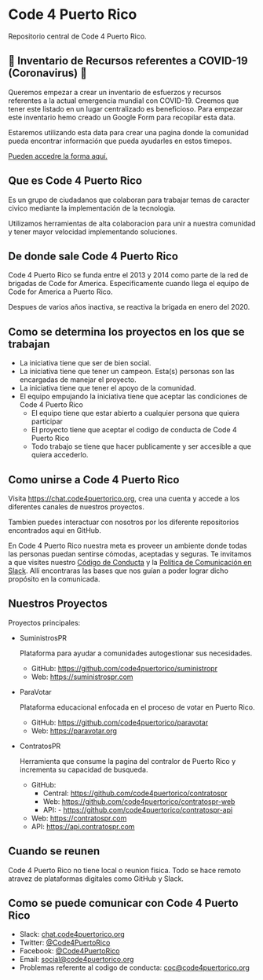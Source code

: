 # Code 4 Puerto Rico

Repositorio central de Code 4 Puerto Rico.

## :rotating_light: Inventario de Recursos referentes a COVID-19 (Coronavirus) :rotating_light:

Queremos empezar a crear un inventario de esfuerzos y recursos referentes a la actual emergencia mundial con COVID-19. Creemos que tener este listado en un lugar centralizado es beneficioso. Para empezar este inventario hemo creado un Google Form para recopilar esta data. 

Estaremos utilizando esta data para crear una pagina donde la comunidad pueda encontrar información que pueda ayudarles en estos timepos.

[Pueden accedre la forma aquí.](https://bit.ly/c4pr-recursos-covid19)

## Que es Code 4 Puerto Rico

Es un grupo de ciudadanos que colaboran para trabajar temas de caracter civico mediante la implementación de la tecnologia.

Utilizamos herramientas de alta colaboracion para unir a nuestra comunidad y tener mayor velocidad implementando soluciones.

## De donde sale Code 4 Puerto Rico

Code 4 Puerto Rico se funda entre el 2013 y 2014 como parte de la red de brigadas de Code for America. Especificamente cuando llega el equipo de Code for America a Puerto Rico.

Despues de varios años inactiva, se reactiva la brigada en enero del 2020.

## Como se determina los proyectos en los que se trabajan

- La iniciativa tiene que ser de bien social.
- La iniciativa tiene que tener un campeon. Esta(s) personas son las encargadas de manejar el proyecto.
- La iniciativa tiene que tener el apoyo de la comunidad.
- El equipo empujando la iniciativa tiene que aceptar las condiciones de Code 4 Puerto Rico
	- El equipo tiene que estar abierto a cualquier persona que quiera participar
	- El proyecto tiene que aceptar el codigo de conducta de Code 4 Puerto Rico
	- Todo trabajo se tiene que hacer publicamente y ser accesible a que quiera accederlo.

## Como unirse a Code 4 Puerto Rico

Visita https://chat.code4puertorico.org, crea una cuenta y accede a los diferentes canales de nuestros proyectos.

Tambien puedes interactuar con nosotros por los diferente repositorios encontrados aqui en GitHub.

En Code 4 Puerto Rico nuestra meta es proveer un ambiente donde todas las personas puedan sentirse cómodas, aceptadas y seguras. Te invitamos a que visites nuestro [Código de Conducta](https://github.com/code4puertorico/codeofconduct) y la [Política de Comunicación en Slack](https://github.com/Code4PuertoRico/slackpolicy). Allí encontraras las bases que nos guían a poder lograr dicho propósito en la comunicada.

## Nuestros Proyectos

Proyectos principales:

- SuministrosPR

    Plataforma para ayudar a comunidades autogestionar sus necesidades.

    - GitHub: https://github.com/code4puertorico/suministropr
    - Web: https://suministrospr.com

- ParaVotar

    Plataforma educacional enfocada en el proceso de votar en Puerto Rico.

    - GitHub: https://github.com/code4puertorico/paravotar
    - Web: https://paravotar.org

- ContratosPR

    Herramienta que consume la pagina del contralor de Puerto Rico y incrementa su capacidad de busqueda.

    - GitHub: 
        - Central: https://github.com/code4puertorico/contratospr
        - Web: https://github.com/code4puertorico/contratospr-web
        - API: - https://github.com/code4puertorico/contratospr-api
    - Web: https://contratospr.com
    - API: https://api.contratospr.com

## Cuando se reunen

Code 4 Puerto Rico no tiene local o reunion fisica. Todo se hace remoto atravez de plataformas digitales como GitHub y Slack.

## Como se puede comunicar con Code 4 Puerto Rico

- Slack: [chat.code4puertorico.org](https://chat.code4puertorico.org)
- Twitter: [@Code4PuertoRico](https://twitter.com/code4puertorico)
- Facebook: [@Code4PuertoRico](https://www.facebook.com/code4puertorico/)
- Email: [social@code4puertorico.org](mailto://social@code4puertorico.org)
- Problemas referente al codigo de conducta: [coc@code4puertorico.org](mailto://coc@code4puertorico.org)
